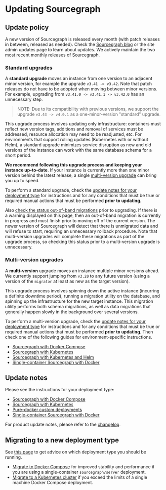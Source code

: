 # Updating Sourcegraph

## Update policy

A new version of Sourcegraph is released every month (with patch releases in between, released as needed). Check the [Sourcegraph blog](https://about.sourcegraph.com/blog) or the site admin updates page to learn about updates. We actively maintain the two most recent monthly releases of Sourcegraph.

### Standard upgrades

A **standard upgrade** moves an instance from one version to an adjacent minor version, for example the upgrade `v3.41 -> v3.42`. Note that patch releases do not have to be adopted when moving between minor versions. For example, upgrading from `v3.41.0 -> v3.41.1 -> v3.42.0` has an unnecessary step.

> NOTE: Due to its compatibility with previous versions, we support the upgrade `v3.43 -> v4.0.1` as a one-minor-version "standard" upgrade.

This upgrade process involves updating only infrastructure: containers must reflect new version tags, additions and removal of services must be addressed, resource allocation may need to be readjusted, etc. For environments that support rolling updates (Kubernetes with or without Helm), a standard upgrade minimizes service disruption as new and old versions of the instance can work with the same database schema for a short period.

**We recommend following this upgrade process and keeping your instance up-to-date.** If your instance is currently more than one minor version behind the latest release, a single [multi-version upgrade](#multi-version-upgrades) can bring you up to speed.

To perform a standard upgrade, check the [update notes for your deployment type](#update-notes) for instructions and for any conditions that must be true or required manual actions that must be performed **prior to updating**.

Also [check the status out-of-band migrations](../how-to/unfinished_migration.md#checking-progress) prior to upgrading. If there is a warning displayed on this page, then an out-of-band migration is currently in progress and must finish prior to moving off of the current version. The newer version of Sourcegraph will detect that there is unmigrated data and will refuse to start, requiring an unnecessary rollback procedure. Note that multi-version upgrades will complete these migrations as part of the upgrade process, so checking this status prior to a multi-version upgrade is unnecessary.

### Multi-version upgrades

A **multi-version** upgrade moves an instance multiple minor versions ahead. We currently support jumping from `v3.20` to any future version (using a version of the `migrator` at least as new as the target version).

This upgrade process involves spinning down the active instance (incurring a definite downtime period), running a migration utility on the database, and spinning up the infrastructure for the new target instance. This migration utility performs both schema migrations, as well as data migrations that generally happen slowly in the background over several versions.

To perform a multi-version upgrade, check the [update notes for your deployment type](#update-notes) for instructions and for any conditions that must be true or required manual actions that must be performed **prior to updating**. Then check one of the following guides for environment-specific instructions.

- [Sourcegraph with Docker Compose](../deploy/docker-compose/upgrade.md#multi-version-upgrades)
- [Sourcegraph with Kubernetes](../deploy/kubernetes/update.md#multi-version-upgrades)
- [Sourcegraph with Kubernetes and Helm](../deploy/kubernetes/helm.md#multi-version-upgrades)
- [Single-container Sourcegraph with Docker](../deploy/docker-single-container.md#multi-version-upgrades)

## Update notes

Please see the instructions for your deployment type:

- [Sourcegraph with Docker Compose](docker_compose.md)
- [Sourcegraph with Kubernetes](kubernetes.md)
- [Pure-docker custom deployments](pure_docker.md)
- [Single-container Sourcegraph with Docker](server.md)

For product update notes, please refer to the [changelog](../../CHANGELOG.md).

## Migrating to a new deployment type

See [this page](../deploy/index.md) to get advice on which deployment type you should be running.

- [Migrate to Docker Compose](../deploy/docker-compose/migrate.md) for improved stability and performance if you are using a single-container `sourcegraph/server` deployment.
- [Migrate to a Kubernetes cluster](../deploy/kubernetes/index.md) if you exceed the limits of a single machine Docker Compose deployment.
